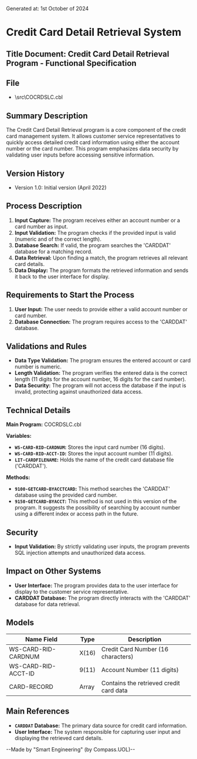 Generated at: 1st October of 2024

# Credit Card Detail Retrieval System

## Title Document: Credit Card Detail Retrieval Program - Functional Specification

## File

-  \src\COCRDSLC.cbl

## Summary Description

The Credit Card Detail Retrieval program is a core component of the credit card management system. It allows customer service representatives to quickly access detailed credit card information using either the account number or the card number. This program emphasizes data security by validating user inputs before accessing sensitive information.

## Version History

- Version 1.0: Initial version (April 2022)

## Process Description

1. **Input Capture:**  The program receives either an account number or a card number as input.
2. **Input Validation:** The program checks if the provided input is valid (numeric and of the correct length). 
3. **Database Search:**  If valid, the program searches the 'CARDDAT' database for a matching record.
4. **Data Retrieval:** Upon finding a match, the program retrieves all relevant card details.
5. **Data Display:** The program formats the retrieved information and sends it back to the user interface for display.

## Requirements to Start the Process

1. **User Input:** The user needs to provide either a valid account number or card number.
2. **Database Connection:** The program requires access to the 'CARDDAT' database.

## Validations and Rules

- **Data Type Validation:** The program ensures the entered account or card number is numeric.
- **Length Validation:** The program verifies the entered data is the correct length (11 digits for the account number, 16 digits for the card number).
- **Data Security:** The program will not access the database if the input is invalid, protecting against unauthorized data access.

## Technical Details

**Main Program:** COCRDSLC.cbl

**Variables:**

- **`WS-CARD-RID-CARDNUM`:** Stores the input card number (16 digits).
- **`WS-CARD-RID-ACCT-ID`:** Stores the input account number (11 digits).
- **`LIT-CARDFILENAME`:**  Holds the name of the credit card database file ('CARDDAT').

**Methods:**

- **`9100-GETCARD-BYACCTCARD`:**  This method searches the 'CARDDAT' database using the provided card number.
- **`9150-GETCARD-BYACCT`:** This method is not used in this version of the program. It suggests the possibility of searching by account number using a different index or access path in the future.

## Security

- **Input Validation:** By strictly validating user inputs, the program prevents SQL injection attempts and unauthorized data access.

## Impact on Other Systems

- **User Interface:** The program provides data to the user interface for display to the customer service representative.
- **CARDDAT Database:** The program directly interacts with the 'CARDDAT' database for data retrieval.

## Models

| Name Field           | Type | Description                              |
|----------------------|------|------------------------------------------|
| WS-CARD-RID-CARDNUM | X(16) | Credit Card Number (16 characters)       |
| WS-CARD-RID-ACCT-ID | 9(11) | Account Number (11 digits)               |
| CARD-RECORD          | Array | Contains the retrieved credit card data |

## Main References

- **`CARDDAT` Database:** The primary data source for credit card information.
- **User Interface:** The system responsible for capturing user input and displaying the retrieved card details.

--Made by "Smart Engineering" (by Compass.UOL)--